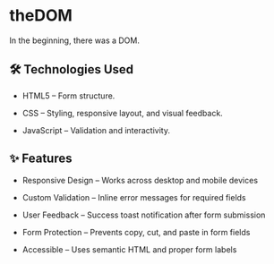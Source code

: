 # theDOM
In the beginning, there was a DOM.

## 🛠 Technologies Used

- HTML5 – Form structure.

- CSS – Styling, responsive layout, and visual feedback.

- JavaScript – Validation and interactivity.

## ✨ Features

- Responsive Design – Works across desktop and mobile devices

- Custom Validation – Inline error messages for required fields

- User Feedback – Success toast notification after form submission

- Form Protection – Prevents copy, cut, and paste in form fields

- Accessible – Uses semantic HTML and proper form labels
